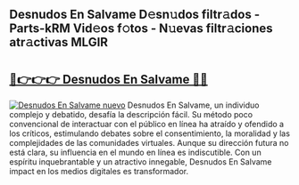 ## Desnudos En Salvame D𝚎sn𝚞dos filtr𝚊dos - Parts-kRM Vid𝚎os f𝚘tos - N𝚞evas filtr𝚊ciones atr𝚊ctivas MLGIR

# <h2><a href="http://mb54cb.tromn.icu/?c=Desnudos+En+Salvame">🔗👉👉👉 Desnudos En Salvame 🔗🔗</a></h2>

[![Desnudos En Salvame nuevo](https://i.imgur.com/pEAQMta.gif)](http://mb54cb.tromn.icu/?c=Desnudos+En+Salvame)
Desnudos En Salvame, un individuo complejo y debatido, desafía la descripción fácil. Su método poco convencional de interactuar con el público en línea ha atraído y ofendido a los críticos, estimulando debates sobre el consentimiento, la moralidad y las complejidades de las comunidades virtuales. Aunque su dirección futura no está clara, su influencia en el mundo en línea es indiscutible. Con un espíritu inquebrantable y un atractivo innegable, Desnudos En Salvame impact en los medios digitales es transformador.

